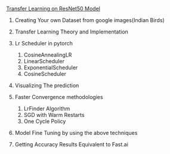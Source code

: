 [Transfer Learning on ResNet50 Model](TransferLearning&ManyMore.ipynb)

1. Creating Your own Dataset from google images(Indian Birds)
2. Transfer Learning Theory and Implementation
3. Lr Scheduler in pytorch

	1. CosineAnnealingLR
	2. LinearScheduler
	3. ExponentialScheduler
	4. CosineScheduler
4. Visualizing The prediction
5. Faster Convergence methodologies
	1. LrFinder Algorithm
	2. SGD with Warm Restarts
	3. One Cycle Policy
6. Model Fine Tuning by using the above techniques
7. Getting Accuracy Results Equivalent to Fast.ai